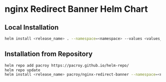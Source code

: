 # nginx Redirect Banner Helm Chart

## Local Installation

```sh
helm install <release_name> . --namespace=<namespace> --values <values_file>
```

## Installation from Repository

```sh
helm repo add pacroy https://pacroy.github.io/helm-repo/
helm repo update
helm install <release_name> pacroy/nginx-redirect-banner --namespace=<namespace> --values <values_file>
```
